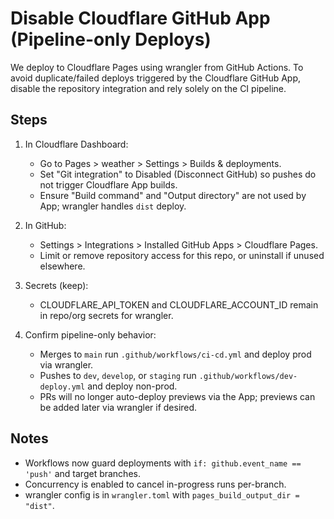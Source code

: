# Disable Cloudflare GitHub App (Pipeline-only Deploys)

We deploy to Cloudflare Pages using wrangler from GitHub Actions. To avoid duplicate/failed deploys
triggered by the Cloudflare GitHub App, disable the repository integration and rely solely on the CI
pipeline.

## Steps

1. In Cloudflare Dashboard:
   - Go to Pages > weather > Settings > Builds & deployments.
   - Set "Git integration" to Disabled (Disconnect GitHub) so pushes do not trigger Cloudflare App
     builds.
   - Ensure "Build command" and "Output directory" are not used by App; wrangler handles `dist`
     deploy.

2. In GitHub:
   - Settings > Integrations > Installed GitHub Apps > Cloudflare Pages.
   - Limit or remove repository access for this repo, or uninstall if unused elsewhere.

3. Secrets (keep):
   - CLOUDFLARE_API_TOKEN and CLOUDFLARE_ACCOUNT_ID remain in repo/org secrets for wrangler.

4. Confirm pipeline-only behavior:
   - Merges to `main` run `.github/workflows/ci-cd.yml` and deploy prod via wrangler.
   - Pushes to `dev`, `develop`, or `staging` run `.github/workflows/dev-deploy.yml` and deploy
     non-prod.
   - PRs will no longer auto-deploy previews via the App; previews can be added later via wrangler
     if desired.

## Notes

- Workflows now guard deployments with `if: github.event_name == 'push'` and target branches.
- Concurrency is enabled to cancel in-progress runs per-branch.
- wrangler config is in `wrangler.toml` with `pages_build_output_dir = "dist"`.

